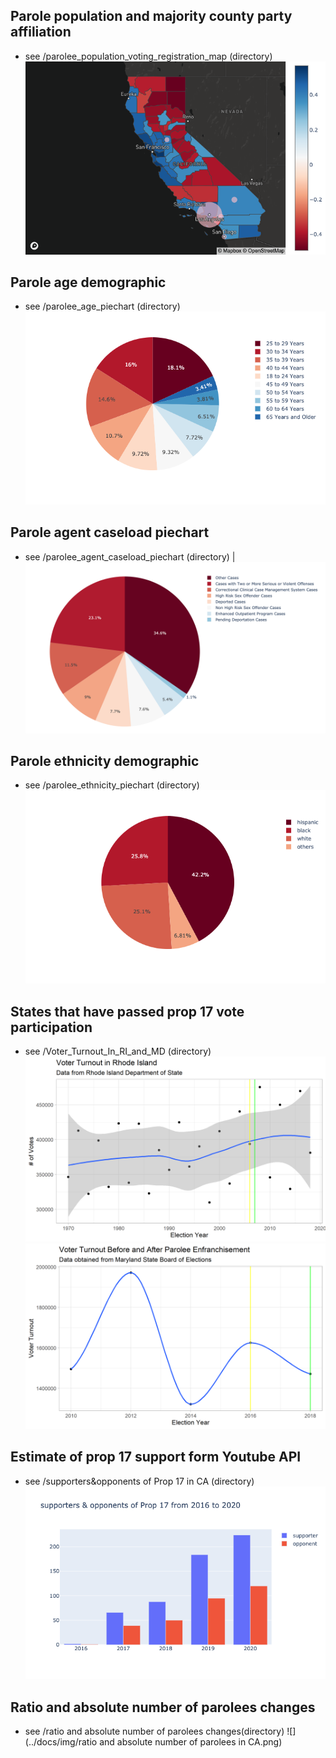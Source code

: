 ## Parole population and majority county party affiliation 
* see /parolee_population_voting_registration_map (directory) 
![](../docs/img/partisan_parole_map.png)

## Parole age demographic
* see /parolee_age_piechart (directory) 
![map_plot](../docs/img/age.png)

## Parole agent caseload piechart
* see /parolee_agent_caseload_piechart (directory) 
| ![map_plot](../docs/img/agent_caseload.png)

## Parole ethnicity demographic
* see /parolee_ethnicity_piechart (directory) 
![map_plot](../docs/img/ethnicity.png)

## States that have passed prop 17 vote participation 
* see /Voter_Turnout_In_RI_and_MD (directory) 
![](../docs/img/RI_Voter_Turnout.png)
![](../docs/img/MD_Voter_Turnout.png)

## Estimate of prop 17 support form Youtube API
* see /supporters&opponents of Prop 17 in CA (directory) 
![](../docs/img/support_analysis.png)

## Ratio and absolute number of parolees changes
* see /ratio and absolute number of parolees changes(directory)
![](../docs/img/ratio and absolute number of parolees in CA.png)
